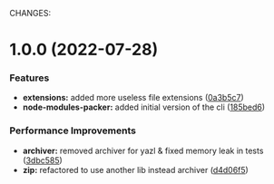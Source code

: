 CHANGES:

# 1.0.0 (2022-07-28)


### Features

* **extensions:** added more useless file extensions ([0a3b5c7](https://github.com/H4ad/node-modules-packer/commit/0a3b5c7e368a8fdea562c6faa0784b1827fc569c))
* **node-modules-packer:** added initial version of the cli ([185bed6](https://github.com/H4ad/node-modules-packer/commit/185bed6c6f89cb6476481aae16def3e6ee93a913))


### Performance Improvements

* **archiver:** removed archiver for yazl & fixed memory leak in tests ([3dbc585](https://github.com/H4ad/node-modules-packer/commit/3dbc5852c7d619e76fa74c366f542b104e98d7a1))
* **zip:** refactored to use another lib instead archiver ([d4d06f5](https://github.com/H4ad/node-modules-packer/commit/d4d06f57bb785197e86cb00f69a8e8317a3a801e))
